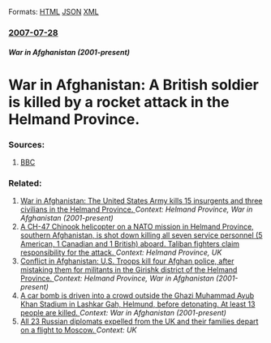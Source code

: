 
Formats: [HTML](/news/2007/07/28/war-in-afghanistan-a-british-soldier-is-killed-by-a-rocket-attack-in-the-helmand-province.html)  [JSON](/news/2007/07/28/war-in-afghanistan-a-british-soldier-is-killed-by-a-rocket-attack-in-the-helmand-province.json)  [XML](/news/2007/07/28/war-in-afghanistan-a-british-soldier-is-killed-by-a-rocket-attack-in-the-helmand-province.xml)  

### [2007-07-28](/news/2007/07/28/index.md)

##### War in Afghanistan (2001-present)
#  War in Afghanistan: A British soldier is killed by a rocket attack in the Helmand Province. 




### Sources:

1. [BBC](http://news.bbc.co.uk/2/hi/in_depth/6920366.stm)

### Related:

1. [ War in Afghanistan: The United States Army kills 15 insurgents and three civilians in the Helmand Province. ](/news/2007/11/12/war-in-afghanistan-the-united-states-army-kills-15-insurgents-and-three-civilians-in-the-helmand-province.md) _Context: Helmand Province, War in Afghanistan (2001-present)_
2. [ A CH-47 Chinook helicopter on a NATO mission in Helmand Province, southern Afghanistan, is shot down killing all seven service personnel (5 American, 1 Canadian and 1 British) aboard. Taliban fighters claim responsibility for the attack. ](/news/2007/05/30/a-ch-47-chinook-helicopter-on-a-nato-mission-in-helmand-province-southern-afghanistan-is-shot-down-killing-all-seven-service-personnel-5.md) _Context: Helmand Province, UK_
3. [ Conflict in Afghanistan: U.S. Troops kill four Afghan police, after mistaking them for militants in the Girishk district of the Helmand Province. ](/news/2005/10/7/conflict-in-afghanistan-u-s-troops-kill-four-afghan-police-after-mistaking-them-for-militants-in-the-girishk-district-of-the-helmand-pro.md) _Context: Helmand Province, War in Afghanistan (2001-present)_
4. [A car bomb is driven into a crowd outside the Ghazi Muhammad Ayub Khan Stadium in Lashkar Gah, Helmund, before detonating. At least 13 people are killed. ](/news/2018/03/23/a-car-bomb-is-driven-into-a-crowd-outside-the-ghazi-muhammad-ayub-khan-stadium-in-lashkar-gah-helmund-before-detonating-at-least-13-peopl.md) _Context: War in Afghanistan (2001-present)_
5. [All 23 Russian diplomats expelled from the UK and their families depart on a flight to Moscow. ](/news/2018/03/20/all-23-russian-diplomats-expelled-from-the-uk-and-their-families-depart-on-a-flight-to-moscow.md) _Context: UK_
